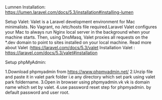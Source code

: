 Lumnen Installation:
https://lumen.laravel.com/docs/5.3/installation#installing-lumen

Setup Valet:
Valet is a Laravel development environment for Mac minimalists. No Vagrant, no /etc/hosts file required.Laravel Valet configures your Mac to always run Nginx local server in the background when your machine starts. Then, using DnsMasq, Valet proxies all requests on the *.dev domain to point to sites installed on your local machine.
Read more about Valet :https://laravel.com/docs/5.3/valet
Installation Valet : https://laravel.com/docs/5.3/valet#installation

Setup phpMyAdmin:

1.Download phpmyadmin from https://www.phpmyadmin.net/
2.Unzip file and paste it in valet park folder i.e any directory which set park using valet park foldername.
3.Open in browser using phpmyadmin.vk vk is domain name which set by valet.
4.use password reset step for phpmyadmin. by default password and user root.
